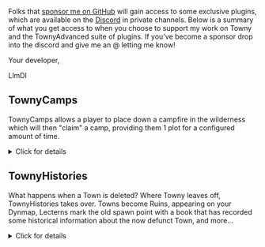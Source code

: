 Folks that [sponsor me on GitHub](https://github.com/sponsors/LlmDl) will gain access to some exclusive plugins, which are available on the [Discord](https://discord.gg/gnpVs5m) in private channels. Below is a summary of what you get access to when you choose to support my work on Towny and the TownyAdvanced suite of plugins. If you've become a sponsor drop into the discord and give me an @ letting me know!

Your developer,

LlmDl

## TownyCamps

TownyCamps allows a player to place down a campfire in the wilderness which will then "claim" a camp, providing them 1 plot for a configured amount of time.

<details><summary>Click for details</summary>
A town-less player is able to place a campfire in the wilderness to "claim" a chunk of land. They do need the townycamps.campfire permission node. 

Camps are limited to the min-distance-from-townblocks Towny setting, so player cannot park a camp too close to another town. Towns can claim right up to Camps.

Players that own the Camp can make a town at that location.

Camps are protected from Build/Destroy/Switch/Itemuse/Explosion and Burning actions.

Chunk Notifications are shown when players enter and exit Camps.

Camps are removed when:
- the campfire is broken,
- the campfire duration passes (defaults to 24 hours, is configurable,)
- the player joins or makes a town.

It uses Towny resident metadata so there's no database, it has a lang file and a config that updates itself just like Towny's.

Camps appear will appear on your server's Dynmap.
</details>

## TownyHistories

What happens when a Town is deleted? Where Towny leaves off, TownyHistories takes over. Towns become Ruins, appearing on your Dynmap, Lecterns mark the old spawn point with a book that has recorded some historical information about the now defunct Town, and more... 

<details><summary>Click for details</summary>
When Towns are deleted, they generate a Ruin. Ruins appear on your Dynmap (if you have it enabled,) with an icon marking the town's old spawn point and the town's old townblocks displayed in a shade of grey. 

At the old spawn point you will find a protected lectern and with a protected book sharing information about the ruin's Town.

Ruins can optionally be preserved from build/destroy actions.

Ruins display an actionbar message when they are entered into. 

Ruins' townblocks which are claimed by a town are removed from the ruin. If a ruin's homeblock is claimed by a town the ruin is removed entirely.

Note: this plugin somewhat assumes you have the revert-on-unclaim feature deactivated. This is not a hard-restriction, but future features will likely mean restoring the ruin would be detrimental.
</details>